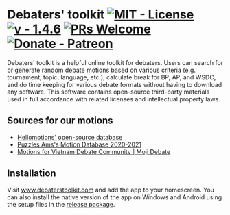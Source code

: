 # Debaters' toolkit [![MIT - License](https://img.shields.io/badge/License-MIT-2ea44f)](https://opensource.org/licenses/MIT) [![v - 1.4.6](https://img.shields.io/badge/v-1.4.6-blue)](https://github.com/anhnguyenquy/debaters-toolkit/releases/tag/1.4.6) [![PRs Welcome](https://img.shields.io/badge/PRs-welcome-green.svg)](https://github.com/anhnguyenquy/debaters-toolkit/blob/main/CONTRIBUTING.md) [![Donate - Patreon](https://img.shields.io/badge/Donate-Patreon-fc444c)](https://www.patreon.com/user?u=60734242)

Debaters' toolkit is a helpful online toolkit for debaters. Users can search for or generate random debate motions based on various criteria (e.g. tournament, topic, language, etc.), calculate break for BP, AP, and WSDC, and do time keeping for various debate formats without having to download any software. This software contains open-source third-party materials used in full accordance with related licenses and intellectual property laws.

## Sources for our motions

  - [Hellomotions' open-source database](https://hellomotions.com/) 
  - [Puzzles Ams's Motion Database 2020-2021](https://docs.google.com/spreadsheets/d/1e11Rh2G_Bb9mNARLhnA6WjqgDO3Np6QpYnasVqXkGZY/edit#gid=1678651727)
  - [Motions for Vietnam Debate Community | Moji Debate](https://drive.google.com/drive/folders/1OX39izeTiz8DMFWhrw9v3qpk8fg3_ylV)

## Installation

Visit www.debaterstoolkit.com and add the app to your homescreen. You can also install the native version of the app on Windows and Android using the setup files in the [release package](https://github.com/anhnguyenquy/debaters-toolkit/releases).